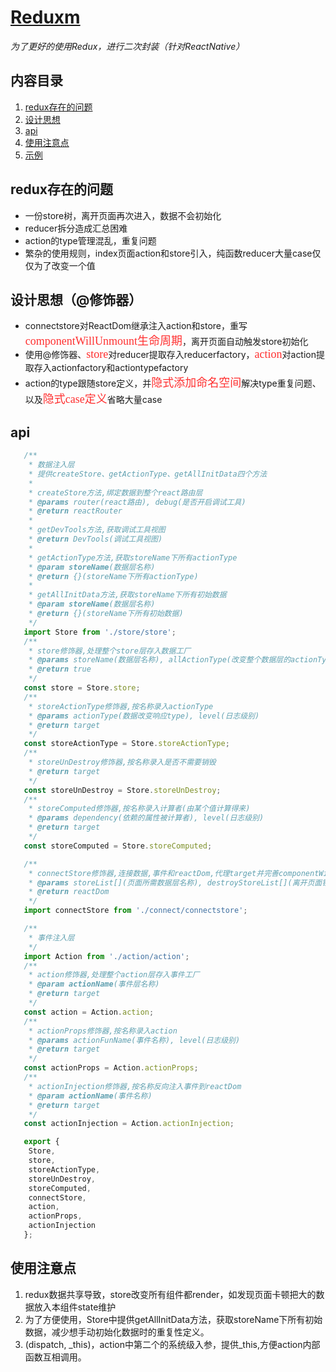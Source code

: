 # [Reduxm](https://github.com/yupeifeng/reduxm)
*为了更好的使用Redux，进行二次封装（针对ReactNative）*

## 内容目录
1. [redux存在的问题](#redux存在的问题)
2. [设计思想](#设计思想)
3. [api](#api)
4. [使用注意点](#使用注意点)
5. [示例](#示例)

## redux存在的问题
* 一份store树，离开页面再次进入，数据不会初始化
* reducer拆分造成汇总困难
* action的type管理混乱，重复问题
* 繁杂的使用规则，index页面action和store引入，纯函数reducer大量case仅仅为了改变一个值

## 设计思想（@修饰器）
* connectstore对ReactDom继承注入action和store，重写<font color=#FF3030 size=4 face="黑体">componentWillUnmount生命周期</font>，离开页面自动触发store初始化
* 使用@修饰器、<font color=#FF3030 size=4 face="黑体">store</font>对reducer提取存入reducerfactory，<font color=#FF3030 size=4 face="黑体">action</font>对action提取存入actionfactory和actiontypefactory
* action的type跟随store定义，并<font color=#FF3030 size=4 face="黑体">隐式添加命名空间</font>解决type重复问题、以及<font color=#FF3030 size=4 face="黑体">隐式case定义</font>省略大量case

## api
```javascript
   /**
    * 数据注入层
    * 提供createStore、getActionType、getAllInitData四个方法
    *
    * createStore方法,绑定数据到整个react路由层
    * @params router(react路由), debug(是否开启调试工具)
    * @return reactRouter
    *
    * getDevTools方法,获取调试工具视图
    * @return DevTools(调试工具视图)
    *
    * getActionType方法,获取storeName下所有actionType
    * @param storeName(数据层名称)
    * @return {}(storeName下所有actionType)
    *
    * getAllInitData方法,获取storeName下所有初始数据
    * @param storeName(数据层名称)
    * @return {}(storeName下所有初始数据)
    */
   import Store from './store/store';
   /**
    * store修饰器,处理整个store层存入数据工厂
    * @params storeName(数据层名称), allActionType(改变整个数据层的actionType), allStoreLogs(改变整个数据层的打印日志级别)
    * @return true
    */
   const store = Store.store;
   /**
    * storeActionType修饰器,按名称录入actionType
    * @params actionType(数据改变响应type), level(日志级别)
    * @return target
    */
   const storeActionType = Store.storeActionType;
   /**
    * storeUnDestroy修饰器,按名称录入是否不需要销毁
    * @return target
    */
   const storeUnDestroy = Store.storeUnDestroy;
   /**
    * storeComputed修饰器,按名称录入计算者(由某个值计算得来)
    * @params dependency(依赖的属性被计算者), level(日志级别)
    * @return target
    */
   const storeComputed = Store.storeComputed;

   /**
    * connectStore修饰器,连接数据,事件和reactDom,代理target并完善componentWillUnmount生命周期离开页面触发数据销毁
    * @params storeList[](页面所需数据层名称), destroyStoreList[](离开页面销毁数据层名称)
    * @return reactDom
    */
   import connectStore from './connect/connectstore';

   /**
    * 事件注入层
    */
   import Action from './action/action';
   /**
    * action修饰器,处理整个action层存入事件工厂
    * @param actionName(事件层名称)
    * @return target
    */
   const action = Action.action;
   /**
    * actionProps修饰器,按名称录入action
    * @params actionFunName(事件名称), level(日志级别)
    * @return target
    */
   const actionProps = Action.actionProps;
   /**
    * actionInjection修饰器,按名称反向注入事件到reactDom
    * @param actionName(事件名称)
    * @return target
    */
   const actionInjection = Action.actionInjection;

   export {
   	Store,
   	store,
   	storeActionType,
   	storeUnDestroy,
   	storeComputed,
   	connectStore,
   	action,
   	actionProps,
   	actionInjection
   };
```

## 使用注意点
1. redux数据共享导致，store改变所有组件都render，如发现页面卡顿把大的数据放入本组件state维护
2. 为了方便使用，Store中提供getAllInitData方法，获取storeName下所有初始数据，减少想手动初始化数据时的重复性定义。
3. (dispatch, _this)，action中第二个的系统级入参，提供_this,方便action内部函数互相调用。